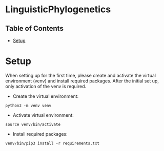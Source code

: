 # LinguisticPhylogenetics


## Table of Contents
* [Setup](#setup)

# Setup 
When setting up for the first time, please create and activate the virtual environment (venv) and install required packages. After the initial set up, only activation of the venv is required. 

- Create the virtual environment:

`python3 -m venv venv`

- Activate virtual environment:

`source venv/bin/activate`

- Install required packages:

`venv/bin/pip3 install -r requirements.txt`
